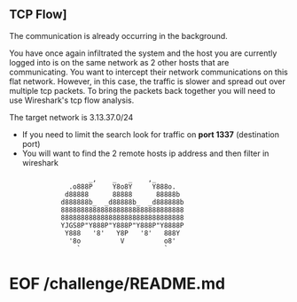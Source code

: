 ## TCP Flow] 

The communication is already occurring in the background. 

You have once again infiltrated the system and the host you are currently 
logged into is on the same network as 2 other hosts that are communicating. 
You want to intercept their network communications on this flat network. 
However, in this case, the traffic is slower and spread out over multiple 
tcp packets. To bring the packets back together you will need to use Wireshark's
tcp flow analysis.

The target network is 3.13.37.0/24
- If you need to limit the search look for traffic on **port 1337** (destination port)
- You will want to find the 2 remote hosts ip address and then filter in wireshark

```
                    _,    _   _    ,_
               .o888P     Y8o8Y     Y888o.
              d88888      88888      88888b
             d888888b_  _d88888b_  _d888888b
             8888888888888888888888888888888
             8888888888888888888888888888888
             YJGS8P"Y888P"Y888P"Y888P"Y8888P
              Y888   '8'   Y8P   '8'   888Y
               '8o          V          o8'
                 `                     `

```

# EOF /challenge/README.md
